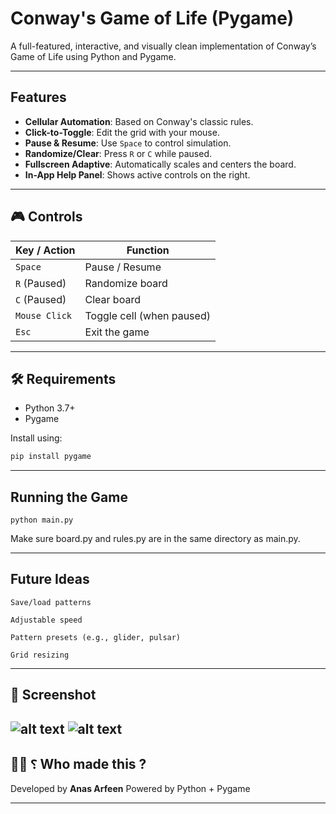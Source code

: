 # Conway's Game of Life (Pygame)

A full-featured, interactive, and visually clean implementation of Conway’s Game of Life using Python and Pygame.

---

## Features

-  **Cellular Automation**: Based on Conway's classic rules.
-  **Click-to-Toggle**: Edit the grid with your mouse.
-  **Pause & Resume**: Use `Space` to control simulation.
-  **Randomize/Clear**: Press `R` or `C` while paused.
-  **Fullscreen Adaptive**: Automatically scales and centers the board.
-  **In-App Help Panel**: Shows active controls on the right.

---

## 🎮 Controls

| Key / Action   | Function                  |
|----------------|---------------------------|
| `Space`        | Pause / Resume            |
| `R` (Paused)   | Randomize board           |
| `C` (Paused)   | Clear board               |
| `Mouse Click`  | Toggle cell (when paused) |
| `Esc`          | Exit the game             |

---

## 🛠️ Requirements

- Python 3.7+
- Pygame

Install using:

```bash
pip install pygame
```
---
## Running the Game

```python main.py```

Make sure board.py and rules.py are in the same directory as main.py.

---
## Future Ideas

    Save/load patterns

    Adjustable speed

    Pattern presets (e.g., glider, pulsar)

    Grid resizing
---
## 📸 Screenshot
![alt text](scrn1.png)
![alt text](scrn2.png)
---

## 👨‍💻 ⸮ Who made this ?

Developed by **Anas Arfeen**
Powered by Python + Pygame


---

